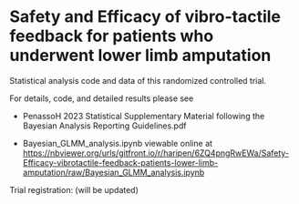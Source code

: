 # Safety and Efficacy of vibro-tactile feedback for patients who underwent lower limb amputation
Statistical analysis code and data of this randomized controlled trial.

For details, code, and detailed results please see

- PenassoH 2023 Statistical Supplementary Material following the Bayesian Analysis Reporting Guidelines.pdf

- Bayesian_GLMM_analysis.ipynb viewable online at <br>
https://nbviewer.org/urls/gitfront.io/r/haripen/6ZQ4pngRwEWa/Safety-Efficacy-vibrotactile-feedback-patients-lower-limb-amputation/raw/Bayesian_GLMM_analysis.ipynb

Trial registration: (will be updated)
